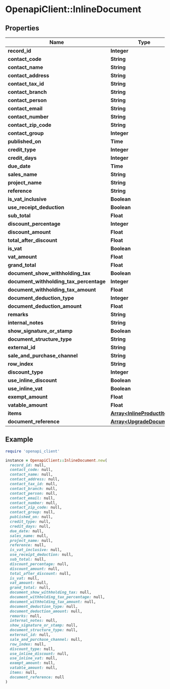 # OpenapiClient::InlineDocument

## Properties

| Name | Type | Description | Notes |
| ---- | ---- | ----------- | ----- |
| **record_id** | **Integer** |  | [optional] |
| **contact_code** | **String** |  | [optional] |
| **contact_name** | **String** |  | [optional] |
| **contact_address** | **String** |  | [optional] |
| **contact_tax_id** | **String** |  | [optional] |
| **contact_branch** | **String** |  | [optional] |
| **contact_person** | **String** |  | [optional] |
| **contact_email** | **String** |  | [optional] |
| **contact_number** | **String** |  | [optional] |
| **contact_zip_code** | **String** |  | [optional] |
| **contact_group** | **Integer** |  | [optional] |
| **published_on** | **Time** |  | [optional] |
| **credit_type** | **Integer** |  | [optional] |
| **credit_days** | **Integer** |  | [optional] |
| **due_date** | **Time** |  | [optional] |
| **sales_name** | **String** |  | [optional] |
| **project_name** | **String** |  | [optional] |
| **reference** | **String** |  | [optional] |
| **is_vat_inclusive** | **Boolean** |  | [optional] |
| **use_receipt_deduction** | **Boolean** |  | [optional] |
| **sub_total** | **Float** |  | [optional] |
| **discount_percentage** | **Integer** |  | [optional] |
| **discount_amount** | **Float** |  | [optional] |
| **total_after_discount** | **Float** |  | [optional] |
| **is_vat** | **Boolean** |  | [optional] |
| **vat_amount** | **Float** |  | [optional] |
| **grand_total** | **Float** |  | [optional] |
| **document_show_withholding_tax** | **Boolean** |  | [optional] |
| **document_withholding_tax_percentage** | **Integer** |  | [optional] |
| **document_withholding_tax_amount** | **Float** |  | [optional] |
| **document_deduction_type** | **Integer** |  | [optional] |
| **document_deduction_amount** | **Float** |  | [optional] |
| **remarks** | **String** |  | [optional] |
| **internal_notes** | **String** |  | [optional] |
| **show_signature_or_stamp** | **Boolean** |  | [optional] |
| **document_structure_type** | **String** |  | [optional] |
| **external_id** | **String** |  | [optional] |
| **sale_and_purchase_channel** | **String** |  | [optional] |
| **row_index** | **String** |  | [optional] |
| **discount_type** | **Integer** |  | [optional] |
| **use_inline_discount** | **Boolean** |  | [optional] |
| **use_inline_vat** | **Boolean** |  | [optional] |
| **exempt_amount** | **Float** |  | [optional] |
| **vatable_amount** | **Float** |  | [optional] |
| **items** | [**Array&lt;InlineProductItem&gt;**](InlineProductItem.md) |  | [optional] |
| **document_reference** | [**Array&lt;UpgradeDocument&gt;**](UpgradeDocument.md) |  | [optional] |

## Example

```ruby
require 'openapi_client'

instance = OpenapiClient::InlineDocument.new(
  record_id: null,
  contact_code: null,
  contact_name: null,
  contact_address: null,
  contact_tax_id: null,
  contact_branch: null,
  contact_person: null,
  contact_email: null,
  contact_number: null,
  contact_zip_code: null,
  contact_group: null,
  published_on: null,
  credit_type: null,
  credit_days: null,
  due_date: null,
  sales_name: null,
  project_name: null,
  reference: null,
  is_vat_inclusive: null,
  use_receipt_deduction: null,
  sub_total: null,
  discount_percentage: null,
  discount_amount: null,
  total_after_discount: null,
  is_vat: null,
  vat_amount: null,
  grand_total: null,
  document_show_withholding_tax: null,
  document_withholding_tax_percentage: null,
  document_withholding_tax_amount: null,
  document_deduction_type: null,
  document_deduction_amount: null,
  remarks: null,
  internal_notes: null,
  show_signature_or_stamp: null,
  document_structure_type: null,
  external_id: null,
  sale_and_purchase_channel: null,
  row_index: null,
  discount_type: null,
  use_inline_discount: null,
  use_inline_vat: null,
  exempt_amount: null,
  vatable_amount: null,
  items: null,
  document_reference: null
)
```

